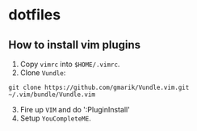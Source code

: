 # dotfiles


## How to install vim plugins

1. Copy `vimrc` into `$HOME/.vimrc`.
2. Clone `Vundle`:
```
git clone https://github.com/gmarik/Vundle.vim.git ~/.vim/bundle/Vundle.vim
```
3. Fire up `VIM` and do ':PluginInstall'
4. Setup `YouCompleteME`.
